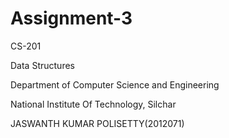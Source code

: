 # Assignment-3

CS-201

Data Structures

Department of Computer Science and Engineering

National Institute Of Technology, Silchar

JASWANTH KUMAR POLISETTY(2012071)
